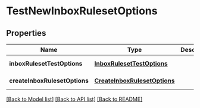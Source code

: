 # TestNewInboxRulesetOptions
## Properties

Name | Type | Description | Notes
------------ | ------------- | ------------- | -------------
**inboxRulesetTestOptions** | [**InboxRulesetTestOptions**](InboxRulesetTestOptions) |  | [default to null]
**createInboxRulesetOptions** | [**CreateInboxRulesetOptions**](CreateInboxRulesetOptions) |  | [default to null]

[[Back to Model list]](../README#documentation-for-models) [[Back to API list]](../README#documentation-for-api-endpoints) [[Back to README]](../README)

